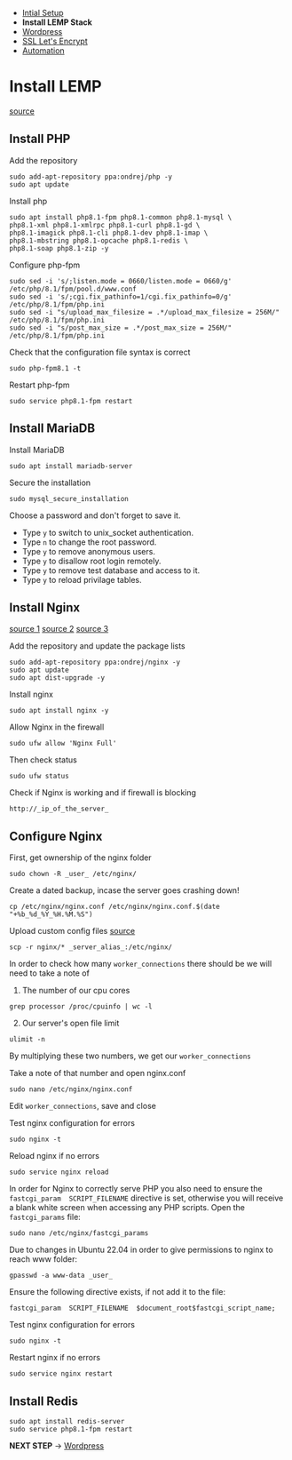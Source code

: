 - [Intial Setup](Initial%20Setup.md)
- **Install LEMP Stack**
- [Wordpress](Wordpress.md)
- [SSL Let's Encrypt](SSL%20Let's%20Encrypt.md)
- [Automation](Automation.md)

# Install LEMP

[source](https://spinupwp.com/hosting-wordpress-yourself-nginx-php-mysql/)

## Install PHP

Add the repository
```
sudo add-apt-repository ppa:ondrej/php -y
sudo apt update
```

Install php
```
sudo apt install php8.1-fpm php8.1-common php8.1-mysql \
php8.1-xml php8.1-xmlrpc php8.1-curl php8.1-gd \
php8.1-imagick php8.1-cli php8.1-dev php8.1-imap \
php8.1-mbstring php8.1-opcache php8.1-redis \
php8.1-soap php8.1-zip -y
```

Configure php-fpm

```
sudo sed -i 's/;listen.mode = 0660/listen.mode = 0660/g' /etc/php/8.1/fpm/pool.d/www.conf
sudo sed -i 's/;cgi.fix_pathinfo=1/cgi.fix_pathinfo=0/g' /etc/php/8.1/fpm/php.ini
sudo sed -i "s/upload_max_filesize = .*/upload_max_filesize = 256M/" /etc/php/8.1/fpm/php.ini
sudo sed -i "s/post_max_size = .*/post_max_size = 256M/" /etc/php/8.1/fpm/php.ini
```

Check that the configuration file syntax is correct
```
sudo php-fpm8.1 -t
```

Restart php-fpm
```
sudo service php8.1-fpm restart
```

## Install MariaDB

Install MariaDB
```
sudo apt install mariadb-server
```

Secure the installation
```
sudo mysql_secure_installation
```

Choose a password and don't forget to save it.

- Type `y` to switch to unix_socket authentication.
- Type `n` to change the root password.
- Type `y` to remove anonymous users.
- Type `y` to disallow root login remotely.
- Type `y` to remove test database and access to it.
- Type `y` to reload privilage tables.

## Install Nginx

[source 1](http://www.digitalocean.com/community/tutorials/how-to-optimize-nginx-configuration)
[source 2](https://spinupwp.com/hosting-wordpress-yourself-nginx-php-mysql/)
[source 3](https://codex.wordpress.org/Nginx)

Add the repository and update the package lists
```
sudo add-apt-repository ppa:ondrej/nginx -y
sudo apt update
sudo apt dist-upgrade -y
```

Install nginx
```
sudo apt install nginx -y
```

Allow Nginx in the firewall
```
sudo ufw allow 'Nginx Full'
```

Then check status
```
sudo ufw status
```

Check if Nginx is working and if firewall is blocking
```
http://_ip_of_the_server_
```

## Configure Nginx

First, get ownership of the nginx folder
```
sudo chown -R _user_ /etc/nginx/
```

Create a dated backup, incase the server goes crashing down!
```
cp /etc/nginx/nginx.conf /etc/nginx/nginx.conf.$(date "+%b_%d_%Y_%H.%M.%S")
```

Upload custom config files [source](https://github.com/deliciousbrains/wordpress-nginx)
```
scp -r nginx/* _server_alias_:/etc/nginx/
```

In order to check how many `worker_connections` there should be we will need to take a note of
1. The number of our cpu cores
```
grep processor /proc/cpuinfo | wc -l
```

2. Our server's open file limit
```
ulimit -n
```

By multiplying these two numbers, we get our `worker_connections`

Take a note of that number and open nginx.conf
```
sudo nano /etc/nginx/nginx.conf
```

Edit `worker_connections`, save and close

Test nginx configuration for errors
```
sudo nginx -t
```

Reload nginx if no errors
```
sudo service nginx reload
```

In order for Nginx to correctly serve PHP you also need to ensure the `fastcgi_param  SCRIPT_FILENAME` directive is set, otherwise you will receive a blank white screen when accessing any PHP scripts. Open the `fastcgi_params` file:
```
sudo nano /etc/nginx/fastcgi_params
```

Due to changes in Ubuntu 22.04 in order to give permissions to nginx to reach www folder:
```
gpasswd -a www-data _user_
```

Ensure the following directive exists, if not add it to the file:
```
fastcgi_param  SCRIPT_FILENAME  $document_root$fastcgi_script_name;
```

Test nginx configuration for errors
```
sudo nginx -t
```

Restart nginx if no errors
```
sudo service nginx restart
```

## Install Redis

```
sudo apt install redis-server
sudo service php8.1-fpm restart
```

**NEXT STEP** -> [Wordpress](Wordpress.md)
